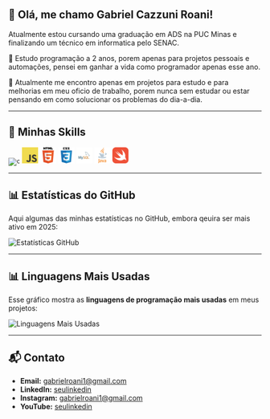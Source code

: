 ## 🚀 Olá, me chamo Gabriel Cazzuni Roani!

Atualmente estou cursando uma graduação em ADS na PUC Minas e finalizando um técnico em informatica pelo SENAC.

💬 Estudo programação a 2 anos, porem apenas para projetos pessoais e automações, pensei em ganhar a vida como programador apenas esse ano.

🔭 Atualmente me encontro apenas em projetos para estudo e para melhorias em meu oficio de trabalho, porem nunca sem estudar ou estar pensando em como solucionar os problemas do dia-a-dia.

---

## 🚀 Minhas Skills

<code><img height="32" src="https://cdn.iconscout.com/icon/free/png-512/c-programming-569564.png" alt="c"/></code>
<code><img height="32" src="https://raw.githubusercontent.com/github/explore/80688e429a7d4ef2fca1e82350fe8e3517d3494d/topics/javascript/javascript.png" alt="Javascript"/></code>
<code><img height="32" src="https://raw.githubusercontent.com/github/explore/80688e429a7d4ef2fca1e82350fe8e3517d3494d/topics/html/html.png" alt="HTML5"/></code>
<code><img height="32" src="https://raw.githubusercontent.com/github/explore/80688e429a7d4ef2fca1e82350fe8e3517d3494d/topics/css/css.png" alt="CSS"/></code>
<code><img height="32" src="https://raw.githubusercontent.com/github/explore/80688e429a7d4ef2fca1e82350fe8e3517d3494d/topics/mysql/mysql.png" alt="MySQL"/></code>
<code><img height="32" src="https://raw.githubusercontent.com/github/explore/80688e429a7d4ef2fca1e82350fe8e3517d3494d/topics/java/java.png" alt="Java"/></code>
<code><img height="32" src="https://raw.githubusercontent.com/github/explore/80688e429a7d4ef2fca1e82350fe8e3517d3494d/topics/swift/swift.png" alt="Swift"/></code>

---

## 📊 **Estatísticas do GitHub**

Aqui algumas das minhas estatísticas no GitHub, embora qeuira ser mais ativo em 2025:

![Estatísticas GitHub](https://github-readme-stats.vercel.app/api?username=GabrielRoani&show_icons=true&theme=radical)

---

## 📊 **Linguagens Mais Usadas**

Esse gráfico mostra as **linguagens de programação mais usadas** em meus projetos:

![Linguagens Mais Usadas](https://github-readme-stats.vercel.app/api/top-langs/?username=GabrielRoani&layout=compact&theme=radical)

---

## 📬 **Contato**

- **Email:** gabrielroani1@gmail.com
- **LinkedIn:** [seulinkedin](https://www.linkedin.com/in/seulinkedin)
- **Instagram:** gabrielroani1@gmail.com
- **YouTube:** [seulinkedin](https://www.linkedin.com/in/seulinkedin)
